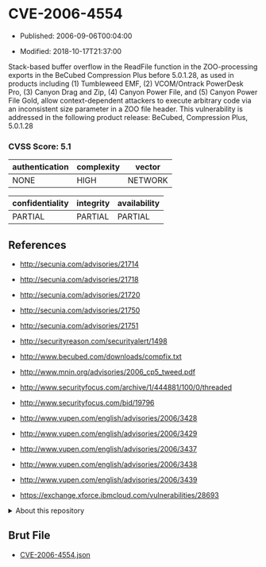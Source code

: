 # CVE-2006-4554

- Published: 2006-09-06T00:04:00

- Modified: 2018-10-17T21:37:00

Stack-based buffer overflow in the ReadFile function in the ZOO-processing exports in the BeCubed Compression Plus before 5.0.1.28, as used in products including (1) Tumbleweed EMF, (2) VCOM/Ontrack PowerDesk Pro, (3) Canyon Drag and Zip, (4) Canyon Power File, and (5) Canyon Power File Gold, allow context-dependent attackers to execute arbitrary code via an inconsistent size parameter in a ZOO file header. This vulnerability is addressed in the following product release:
BeCubed, Compression Plus, 5.0.1.28

### CVSS Score: **5.1**

| authentication | complexity | vector |
| --- | --- | --- |
| NONE | HIGH | NETWORK |

| confidentiality | integrity | availability |
| --- | --- | --- |
| PARTIAL | PARTIAL | PARTIAL |

## References

* http://secunia.com/advisories/21714

* http://secunia.com/advisories/21718

* http://secunia.com/advisories/21720

* http://secunia.com/advisories/21750

* http://secunia.com/advisories/21751

* http://securityreason.com/securityalert/1498

* http://www.becubed.com/downloads/compfix.txt

* http://www.mnin.org/advisories/2006_cp5_tweed.pdf

* http://www.securityfocus.com/archive/1/444881/100/0/threaded

* http://www.securityfocus.com/bid/19796

* http://www.vupen.com/english/advisories/2006/3428

* http://www.vupen.com/english/advisories/2006/3429

* http://www.vupen.com/english/advisories/2006/3437

* http://www.vupen.com/english/advisories/2006/3438

* http://www.vupen.com/english/advisories/2006/3439

* https://exchange.xforce.ibmcloud.com/vulnerabilities/28693

<details>
<summary>About this repository</summary> 

  This repository is part of the project [Live Hack CVE](https://github.com/Live-Hack-CVE). Main website can be found [www.live-hack.org](https://www.live-hack.org) 
  
  Made by [Sn0wAlice](https://github.com/Sn0wAlice) for the people that care about security and need to have a feed of the latest CVEs. Hope you enjoy it, don't forget to star the repo and follow me on [Twitter](https://twitter.com/Sn0wAlice) and [Github](https://github.com/Sn0wAlice). And that is my [personnal website](https://www.alice-snow.me/)

  - [Home Page](https://github.com/Live-Hack-CVE)
  - [Framework](https://github.com/Live-Hack-CVE/cve-framework)
  - [CVE database](https://github.com/Live-Hack-CVE/full_database)
  - [Changelog](https://github.com/Live-Hack-CVE/Changelog)
</details>

## Brut File

* [CVE-2006-4554.json](https://raw.githubusercontent.com/Live-Hack-CVE/full_database/main/cves/2006/CVE-2006-4554.json)

